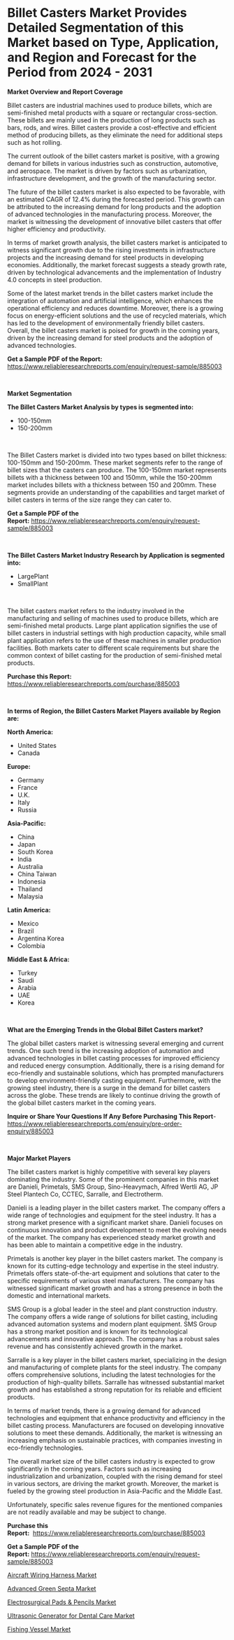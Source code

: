 <p><h1>Billet Casters Market Provides Detailed Segmentation of this Market based on Type, Application, and Region and Forecast for the Period from 2024 - 2031</h1></p><p><strong>Market Overview and Report Coverage</strong></p>
<p><p>Billet casters are industrial machines used to produce billets, which are semi-finished metal products with a square or rectangular cross-section. These billets are mainly used in the production of long products such as bars, rods, and wires. Billet casters provide a cost-effective and efficient method of producing billets, as they eliminate the need for additional steps such as hot rolling.</p><p>The current outlook of the billet casters market is positive, with a growing demand for billets in various industries such as construction, automotive, and aerospace. The market is driven by factors such as urbanization, infrastructure development, and the growth of the manufacturing sector. </p><p>The future of the billet casters market is also expected to be favorable, with an estimated CAGR of 12.4% during the forecasted period. This growth can be attributed to the increasing demand for long products and the adoption of advanced technologies in the manufacturing process. Moreover, the market is witnessing the development of innovative billet casters that offer higher efficiency and productivity.</p><p>In terms of market growth analysis, the billet casters market is anticipated to witness significant growth due to the rising investments in infrastructure projects and the increasing demand for steel products in developing economies. Additionally, the market forecast suggests a steady growth rate, driven by technological advancements and the implementation of Industry 4.0 concepts in steel production.</p><p>Some of the latest market trends in the billet casters market include the integration of automation and artificial intelligence, which enhances the operational efficiency and reduces downtime. Moreover, there is a growing focus on energy-efficient solutions and the use of recycled materials, which has led to the development of environmentally friendly billet casters. Overall, the billet casters market is poised for growth in the coming years, driven by the increasing demand for steel products and the adoption of advanced technologies.</p></p>
<p><strong>Get a Sample PDF of the Report:</strong> <a href="https://www.reliableresearchreports.com/enquiry/request-sample/885003">https://www.reliableresearchreports.com/enquiry/request-sample/885003</a></p>
<p>&nbsp;</p>
<p><strong>Market Segmentation</strong></p>
<p><strong>The Billet Casters Market Analysis by types is segmented into:</strong></p>
<p><ul><li>100-150mm</li><li>150-200mm</li></ul></p>
<p>&nbsp;</p>
<p><p>The Billet Casters market is divided into two types based on billet thickness: 100-150mm and 150-200mm. These market segments refer to the range of billet sizes that the casters can produce. The 100-150mm market represents billets with a thickness between 100 and 150mm, while the 150-200mm market includes billets with a thickness between 150 and 200mm. These segments provide an understanding of the capabilities and target market of billet casters in terms of the size range they can cater to.</p></p>
<p><strong>Get a Sample PDF of the Report:</strong>&nbsp;<a href="https://www.reliableresearchreports.com/enquiry/request-sample/885003">https://www.reliableresearchreports.com/enquiry/request-sample/885003</a></p>
<p>&nbsp;</p>
<p><strong>The Billet Casters Market Industry Research by Application is segmented into:</strong></p>
<p><ul><li>LargePlant</li><li>SmallPlant</li></ul></p>
<p>&nbsp;</p>
<p><p>The billet casters market refers to the industry involved in the manufacturing and selling of machines used to produce billets, which are semi-finished metal products. Large plant application signifies the use of billet casters in industrial settings with high production capacity, while small plant application refers to the use of these machines in smaller production facilities. Both markets cater to different scale requirements but share the common context of billet casting for the production of semi-finished metal products.</p></p>
<p><strong>Purchase this Report:</strong>&nbsp; <a href="https://www.reliableresearchreports.com/purchase/885003">https://www.reliableresearchreports.com/purchase/885003</a></p>
<p>&nbsp;</p>
<p><strong>In terms of Region, the Billet Casters Market Players available by Region are:</strong></p>
<p>
    <p> <strong> North America: </strong>
        <ul>
            <li>United States</li>
            <li>Canada</li>
        </ul>
        </p> 
    <p> <strong> Europe: </strong>
        <ul>
            <li>Germany</li>
            <li>France</li>
            <li>U.K.</li>
            <li>Italy</li>
            <li>Russia</li>
        </ul>
        </p> 
    <p> <strong> Asia-Pacific: </strong>
        <ul>
            <li>China</li>
            <li>Japan</li>
            <li>South Korea</li>
            <li>India</li>
            <li>Australia</li>
            <li>China Taiwan</li>
            <li>Indonesia</li>
            <li>Thailand</li>
            <li>Malaysia</li>
        </ul>
        </p> 
    <p> <strong> Latin America: </strong>
        <ul>
            <li>Mexico</li>
            <li>Brazil</li>
            <li>Argentina Korea</li>
            <li>Colombia</li>
        </ul>
        </p> 
    <p> <strong> Middle East & Africa: </strong>
        <ul>
            <li>Turkey</li>
            <li>Saudi</li>
            <li>Arabia</li>
            <li>UAE</li>
            <li>Korea</li>
        </ul>
    </p>
    </p>
<p>&nbsp;</p>
<p><strong>What are the Emerging Trends in the Global Billet Casters market?</strong></p>
<p><p>The global billet casters market is witnessing several emerging and current trends. One such trend is the increasing adoption of automation and advanced technologies in billet casting processes for improved efficiency and reduced energy consumption. Additionally, there is a rising demand for eco-friendly and sustainable solutions, which has prompted manufacturers to develop environment-friendly casting equipment. Furthermore, with the growing steel industry, there is a surge in the demand for billet casters across the globe. These trends are likely to continue driving the growth of the global billet casters market in the coming years.</p></p>
<p><strong>Inquire or Share Your Questions If Any Before Purchasing This Report</strong>- <a href="https://www.reliableresearchreports.com/enquiry/pre-order-enquiry/885003">https://www.reliableresearchreports.com/enquiry/pre-order-enquiry/885003</a></p>
<p>&nbsp;</p>
<p><strong>Major Market Players</strong></p>
<p><p>The billet casters market is highly competitive with several key players dominating the industry. Some of the prominent companies in this market are Danieli, Primetals, SMS Group, Sino-Heavymach, Alfred Wertli AG, JP Steel Plantech Co, CCTEC, Sarralle, and Electrotherm.</p><p>Danieli is a leading player in the billet casters market. The company offers a wide range of technologies and equipment for the steel industry. It has a strong market presence with a significant market share. Danieli focuses on continuous innovation and product development to meet the evolving needs of the market. The company has experienced steady market growth and has been able to maintain a competitive edge in the industry.</p><p>Primetals is another key player in the billet casters market. The company is known for its cutting-edge technology and expertise in the steel industry. Primetals offers state-of-the-art equipment and solutions that cater to the specific requirements of various steel manufacturers. The company has witnessed significant market growth and has a strong presence in both the domestic and international markets.</p><p>SMS Group is a global leader in the steel and plant construction industry. The company offers a wide range of solutions for billet casting, including advanced automation systems and modern plant equipment. SMS Group has a strong market position and is known for its technological advancements and innovative approach. The company has a robust sales revenue and has consistently achieved growth in the market.</p><p>Sarralle is a key player in the billet casters market, specializing in the design and manufacturing of complete plants for the steel industry. The company offers comprehensive solutions, including the latest technologies for the production of high-quality billets. Sarralle has witnessed substantial market growth and has established a strong reputation for its reliable and efficient products.</p><p>In terms of market trends, there is a growing demand for advanced technologies and equipment that enhance productivity and efficiency in the billet casting process. Manufacturers are focused on developing innovative solutions to meet these demands. Additionally, the market is witnessing an increasing emphasis on sustainable practices, with companies investing in eco-friendly technologies.</p><p>The overall market size of the billet casters industry is expected to grow significantly in the coming years. Factors such as increasing industrialization and urbanization, coupled with the rising demand for steel in various sectors, are driving the market growth. Moreover, the market is fueled by the growing steel production in Asia-Pacific and the Middle East.</p><p>Unfortunately, specific sales revenue figures for the mentioned companies are not readily available and may be subject to change.</p></p>
<p><strong>Purchase this Report:</strong>&nbsp;&nbsp;<a href="https://www.reliableresearchreports.com/purchase/885003">https://www.reliableresearchreports.com/purchase/885003</a></p>
<p></p>
<p><strong>Get a Sample PDF of the Report:</strong>&nbsp;<a href="https://www.reliableresearchreports.com/enquiry/request-sample/885003">https://www.reliableresearchreports.com/enquiry/request-sample/885003</a></p>
<p><p><a href="https://github.com/mabutironaldo/Market-Research-Report-List-2/blob/main/aircraft-wiring-harness-market.md">Aircraft Wiring Harness Market</a></p><p><a href="https://medium.com/@elizabethalexander97/advanced-green-septa-market-trends-forecast-and-competitive-analysis-to-2030-3d4281d87a75">Advanced Green Septa Market</a></p><p><a href="https://medium.com/@elizabethalexander97/electrosurgical-pads-amp-pencils-market-comprehensive-assessment-by-type-application-and-1922a0f897a4">Electrosurgical Pads & Pencils Market</a></p><p><a href="https://medium.com/@elizabethalexander97/ultrasonic-generator-for-dental-care-market-analysis-its-cagr-market-segmentation-and-global-5cc1d3eb6c1c">Ultrasonic Generator for Dental Care Market</a></p><p><a href="https://github.com/castoriffic/Market-Research-Report-List-2/blob/main/fishing-vessel-market.md">Fishing Vessel Market</a></p></p>